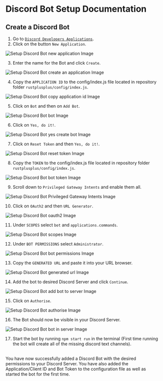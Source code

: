 # Discord Bot Setup Documentation

## Create a Discord Bot

1. Go to [`Discord Developers Applications`](https://discord.com/developers/applications).
2. Click on the button `New Application`.

![Setup Discord Bot new application Image](images/bot_setup/new_application_bot_setup.png)

3. Enter the name for the Bot and click `Create`.

![Setup Discord Bot create an application Image](images/bot_setup/create_an_application_bot_setup.png)

4. Copy the `APPLICATION ID` to the config/index.js file located in repository folder `rustplusplus/config/index.js`.

![Setup Discord Bot copy application id Image](images/bot_setup/copy_application_id_bot_setup.png)

5. Click on `Bot` and then on `Add Bot`.

![Setup Discord Bot bot Image](images/bot_setup/bot_bot_setup.png)

6. Click on `Yes, do it!`.

![Setup Discord Bot yes create bot Image](images/bot_setup/yes_create_bot_bot_setup.png)

7. Click on `Reset Token` and then `Yes, do it!`.

![Setup Discord Bot reset token Image](images/bot_setup/reset_token_bot_setup.png)

8. Copy the `TOKEN` to the config/index.js file located in repository folder `rustplusplus/config/index.js`.

![Setup Discord Bot bot token Image](images/bot_setup/bot_token_bot_setup.png)

9. Scroll down to `Privileged Gateway Intents` and enable them all.

![Setup Discord Bot Privileged Gateway Intents Image](images/bot_setup/privileged_gateway_intents_bot_setup.png)

10. Click on `OAuth2` and then `URL Generator`.

![Setup Discord Bot oauth2 Image](images/bot_setup/oauth2_bot_setup.png)

11. Under `SCOPES` select `bot` and `applications.commands`.

![Setup Discord Bot scopes Image](images/bot_setup/scopes_bot_setup.png)

12. Under `BOT PERMISSIONS` select `Administrator`.

![Setup Discord Bot bot permissions Image](images/bot_setup/bot_permissions_bot_setup.png)

13. Copy the `GENERATED URL` and paste it into your URL browser.

![Setup Discord Bot generated url Image](images/bot_setup/generated_url_bot_setup.png)

14. Add the bot to desired Discord Server and click `Continue`.

![Setup Discord Bot add bot to server Image](images/bot_setup/add_bot_to_server_bot_setup.png)

15. Click on `Authorise`.

![Setup Discord Bot authorise Image](images/bot_setup/authorise_bot_setup.png)

16. The Bot should now be visible in your Discord Server.

![Setup Discord Bot bot in server Image](images/bot_setup/bot_in_server_bot_setup.png)

17. Start the bot by running `npm start run` in the terminal (First time running the bot will create all of the missing discord text channels).

<br>
You have now successfully added a Discord Bot with the desired permissions to your Discord Server. You have also added the Application/Client ID and Bot Token to the configuration file as well as started the bot for the first time.